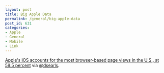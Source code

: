 ```yaml
---
layout: post
title: Big Apple Data
permalink: /general/big-apple-data
post_id: 631
categories:
- Apple
- General
- Mobile
- Link
---
```


[Apple's iOS accounts for the most browser-based page views in the U.S., at 58.5 percent](http://www.pcmag.com/article2/0,2817,2394445,00.asp) via [@dsearls](http://twitter.com/#!/dsearls/statuses/123949313079508992).

